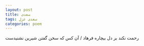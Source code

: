 ```yaml
---
layout: post
title: سعدی
tags: سعدی غزل
categories: poem
---
```


رحمت نکند بر دل بیچاره فرهاد / آن کس که سخن گفتن شیرین نشنیدست
